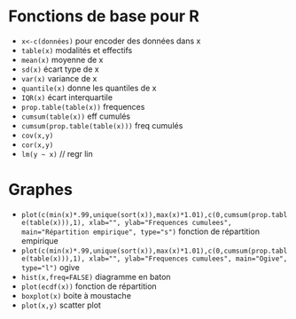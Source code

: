 # Fonctions de base pour R

* `x<-c(données)` pour encoder des données dans x
* `table(x)` modalités et effectifs
* `mean(x)` moyenne de x
* `sd(x)` écart type de x
* `var(x)` variance  de x
* `quantile(x)` donne les quantiles de x
* `IQR(x)` écart interquartile
* `prop.table(table(x))` frequences
* `cumsum(table(x))` eff cumulés
* `cumsum(prop.table(table(x)))` freq cumulés
* `cov(x,y)`
* `cor(x,y)`
* `lm(y ~ x)` // regr lin

# Graphes

* `plot(c(min(x)*.99,unique(sort(x)),max(x)*1.01),c(0,cumsum(prop.table(table(x))),1), xlab="", ylab="Frequences cumulees", main="Répartition empirique", type="s")` fonction de répartition empirique
* `plot(c(min(x)*.99,unique(sort(x)),max(x)*1.01),c(0,cumsum(prop.table(table(x))),1), xlab="", ylab="Frequences cumulees", main="Ogive", type="l")` ogive
* `hist(x,freq=FALSE)` diagramme en baton
* `plot(ecdf(x))` fonction de répartition
* `boxplot(x)` boite à moustache
* `plot(x,y)` scatter plot

